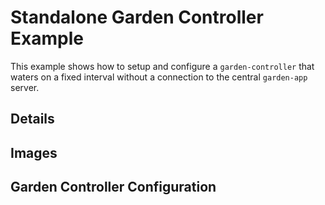 # Standalone Garden Controller Example

This example shows how to setup and configure a `garden-controller` that waters on a fixed interval without a connection to the central `garden-app` server.

## Details

## Images

## Garden Controller Configuration
